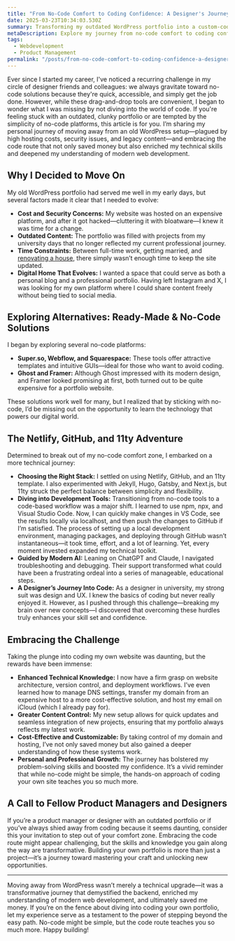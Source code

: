 ```yaml
---
title: "From No-Code Comfort to Coding Confidence: A Designer's Journey Beyond WordPress"
date: 2025-03-23T10:34:03.530Z
summary: Transforming my outdated WordPress portfolio into a custom-coded website with Netlify, GitHub, and 11ty. Embracing code unlocked invaluable technical skills and creative freedom.
metaDescription: Explore my journey from no-code comfort to coding confidence as I build a custom portfolio using modern web development tools, saving costs and gaining new skills.
tags:
  - Webdevelopment
  - Product Management
permalink: "/posts/from-no-code-comfort-to-coding-confidence-a-designers-journey-beyond-wordpress/"
---
```


Ever since I started my career, I've noticed a recurring challenge in my circle of designer friends and colleagues: we always gravitate toward no-code solutions because they're quick, accessible, and simply get the job done. However, while these drag-and-drop tools are convenient, I began to wonder what I was missing by not diving into the world of code. If you're feeling stuck with an outdated, clunky portfolio or are tempted by the simplicity of no-code platforms, this article is for you. I’m sharing my personal journey of moving away from an old WordPress setup—plagued by high hosting costs, security issues, and legacy content—and embracing the code route that not only saved money but also enriched my technical skills and deepened my understanding of modern web development.


## Why I Decided to Move On
My old WordPress portfolio had served me well in my early days, but several factors made it clear that I needed to evolve:

- **Cost and Security Concerns:** My website was hosted on an expensive platform, and after it got hacked—cluttering it with bloatware—I knew it was time for a change.
- **Outdated Content:** The portfolio was filled with projects from my university days that no longer reflected my current professional journey.
- **Time Constraints:** Between full-time work, getting married, and [renovating a house](https://www.youtube.com/watch?v=aGTbGuxJpR8&list=PLyJjd5kOQVok-eHna_Ha5LDXtp8nNJHFM), there simply wasn’t enough time to keep the site updated.
- **Digital Home That Evolves:** I wanted a space that could serve as both a personal blog and a professional portfolio. Having left Instagram and X, I was looking for my own platform where I could share content freely without being tied to social media.


## Exploring Alternatives: Ready-Made & No-Code Solutions
I began by exploring several no-code platforms:
- **Super.so, Webflow, and Squarespace:** These tools offer attractive templates and intuitive GUIs—ideal for those who want to avoid coding.
- **Ghost and Framer:** Although Ghost impressed with its modern design, and Framer looked promising at first, both turned out to be quite expensive for a portfolio website.

These solutions work well for many, but I realized that by sticking with no-code, I’d be missing out on the opportunity to learn the technology that powers our digital world.

## The Netlify, GitHub, and 11ty Adventure

Determined to break out of my no-code comfort zone, I embarked on a more technical journey:
- **Choosing the Right Stack:** I settled on using Netlify, GitHub, and an 11ty template. I also experimented with Jekyll, Hugo, Gatsby, and Next.js, but 11ty struck the perfect balance between simplicity and flexibility.
- **Diving into Development Tools:** Transitioning from no-code tools to a code-based workflow was a major shift. I learned to use npm, npx, and Visual Studio Code. Now, I can quickly make changes in VS Code, see the results locally via localhost, and then push the changes to GitHub if I’m satisfied. The process of setting up a local development environment, managing packages, and deploying through GitHub wasn’t instantaneous—it took time, effort, and a lot of learning. Yet, every moment invested expanded my technical toolkit.
- **Guided by Modern AI:** Leaning on ChatGPT and Claude, I navigated troubleshooting and debugging. Their support transformed what could have been a frustrating ordeal into a series of manageable, educational steps.
- **A Designer’s Journey Into Code:** As a designer in university, my strong suit was design and UX. I knew the basics of coding but never really enjoyed it. However, as I pushed through this challenge—breaking my brain over new concepts—I discovered that overcoming these hurdles truly enhances your skill set and confidence.

## Embracing the Challenge

Taking the plunge into coding my own website was daunting, but the rewards have been immense:
- **Enhanced Technical Knowledge:** I now have a firm grasp on website architecture, version control, and deployment workflows. I’ve even learned how to manage DNS settings, transfer my domain from an expensive host to a more cost-effective solution, and host my email on iCloud (which I already pay for).
- **Greater Content Control:** My new setup allows for quick updates and seamless integration of new projects, ensuring that my portfolio always reflects my latest work.
- **Cost-Effective and Customizable:** By taking control of my domain and hosting, I’ve not only saved money but also gained a deeper understanding of how these systems work.
- **Personal and Professional Growth:** The journey has bolstered my problem-solving skills and boosted my confidence. It’s a vivid reminder that while no-code might be simple, the hands-on approach of coding your own site teaches you so much more.

## A Call to Fellow Product Managers and Designers

If you’re a product manager or designer with an outdated portfolio or if you’ve always shied away from coding because it seems daunting, consider this your invitation to step out of your comfort zone. Embracing the code route might appear challenging, but the skills and knowledge you gain along the way are transformative. Building your own portfolio is more than just a project—it’s a journey toward mastering your craft and unlocking new opportunities.

---

Moving away from WordPress wasn’t merely a technical upgrade—it was a transformative journey that demystified the backend, enriched my understanding of modern web development, and ultimately saved me money. If you’re on the fence about diving into coding your own portfolio, let my experience serve as a testament to the power of stepping beyond the easy path. No-code might be simple, but the code route teaches you so much more. Happy building!